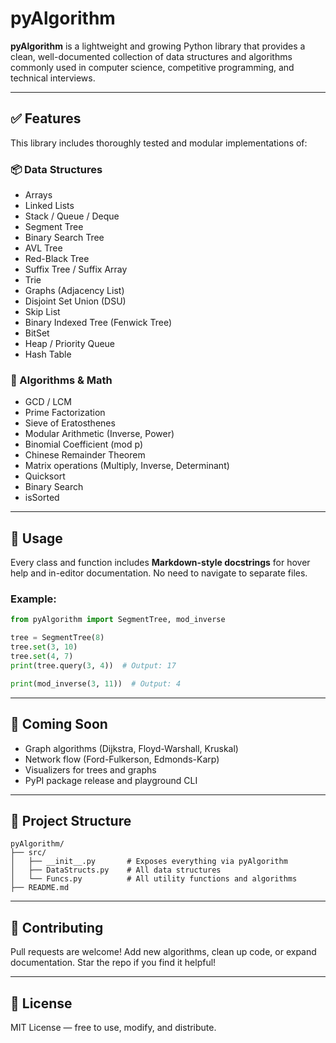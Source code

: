 # pyAlgorithm

**pyAlgorithm** is a lightweight and growing Python library that provides a clean, well-documented collection of data structures and algorithms commonly used in computer science, competitive programming, and technical interviews.

---

## ✅ Features

This library includes thoroughly tested and modular implementations of:

### 📦 Data Structures
- Arrays
- Linked Lists
- Stack / Queue / Deque
- Segment Tree
- Binary Search Tree
- AVL Tree
- Red-Black Tree
- Suffix Tree / Suffix Array
- Trie
- Graphs (Adjacency List)
- Disjoint Set Union (DSU)
- Skip List
- Binary Indexed Tree (Fenwick Tree)
- BitSet
- Heap / Priority Queue
- Hash Table

### 📐 Algorithms & Math
- GCD / LCM
- Prime Factorization
- Sieve of Eratosthenes
- Modular Arithmetic (Inverse, Power)
- Binomial Coefficient (mod p)
- Chinese Remainder Theorem
- Matrix operations (Multiply, Inverse, Determinant)
- Quicksort
- Binary Search
- isSorted

---

## 📘 Usage

Every class and function includes **Markdown-style docstrings** for hover help and in-editor documentation. No need to navigate to separate files.

### Example:

```python
from pyAlgorithm import SegmentTree, mod_inverse

tree = SegmentTree(8)
tree.set(3, 10)
tree.set(4, 7)
print(tree.query(3, 4))  # Output: 17

print(mod_inverse(3, 11))  # Output: 4
```
---

## 🚀 Coming Soon

- Graph algorithms (Dijkstra, Floyd-Warshall, Kruskal)
- Network flow (Ford-Fulkerson, Edmonds-Karp)
- Visualizers for trees and graphs
- PyPI package release and playground CLI

---

## 📂 Project Structure

```
pyAlgorithm/
├── src/
│   ├── __init__.py       # Exposes everything via pyAlgorithm
│   ├── DataStructs.py    # All data structures
│   └── Funcs.py          # All utility functions and algorithms
├── README.md
```

---

## 🤝 Contributing

Pull requests are welcome! Add new algorithms, clean up code, or expand documentation. Star the repo if you find it helpful!

---

## 📜 License

MIT License — free to use, modify, and distribute.
